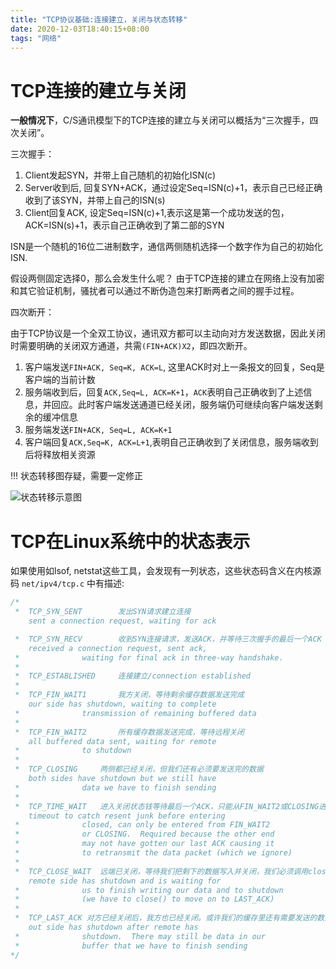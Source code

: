 ```yaml
---
title: "TCP协议基础:连接建立，关闭与状态转移"
date: 2020-12-03T18:40:15+08:00
tags: "网络"
---
```


# TCP连接的建立与关闭

**一般情况下**，C/S通讯模型下的TCP连接的建立与关闭可以概括为“三次握手，四次关闭”。

三次握手：

1. Client发起SYN，并带上自己随机的初始化ISN(c)
2. Server收到后, 回复SYN+ACK，通过设定Seq=ISN(c)+1，表示自己已经正确收到了该SYN，并带上自己的ISN(s)
3. Client回复ACK, 设定Seq=ISN(c)+1,表示这是第一个成功发送的包，ACK=ISN(s)+1，表示自己正确收到了第二部的SYN

ISN是一个随机的16位二进制数字，通信两侧随机选择一个数字作为自己的初始化ISN.

假设两侧固定选择0，那么会发生什么呢？ 由于TCP连接的建立在网络上没有加密和其它验证机制，骚扰者可以通过不断伪造包来打断两者之间的握手过程。

四次断开：

由于TCP协议是一个全双工协议，通讯双方都可以主动向对方发送数据，因此关闭时需要明确的关闭双方通道，共需`(FIN+ACK)X2`，即四次断开。

1. 客户端发送`FIN+ACK, Seq=K, ACK=L`, 这里ACK时对上一条报文的回复，Seq是客户端的当前计数
2. 服务端收到后，回复`ACK,Seq=L, ACK=K+1`，`ACK`表明自己正确收到了上述信息，并回应。此时客户端发送通道已经关闭，服务端仍可继续向客户端发送剩余的缓冲信息
3. 服务端发送`FIN+ACK, Seq=L, ACK=K+1`
4. 客户端回复`ACK,Seq=K, ACK=L+1`,表明自己正确收到了关闭信息，服务端收到后将释放相关资源

!!! 状态转移图存疑，需要一定修正

![状态转移示意图](/static/post/tcp_states.png)

# TCP在Linux系统中的状态表示

如果使用如lsof, netstat这些工具，会发现有一列状态，这些状态码含义在内核源码 `net/ipv4/tcp.c` 中有描述:

```c
/*
 *	TCP_SYN_SENT		发出SYN请求建立连接
    sent a connection request, waiting for ack

 *	TCP_SYN_RECV		收到SYN连接请求，发送ACK，并等待三次握手的最后一个ACK
    received a connection request, sent ack,
 *				waiting for final ack in three-way handshake.
 *
 *	TCP_ESTABLISHED		连接建立/connection established
 *
 *	TCP_FIN_WAIT1		我方关闭，等待剩余缓存数据发送完成
    our side has shutdown, waiting to complete
 *				transmission of remaining buffered data
 *
 *	TCP_FIN_WAIT2		所有缓存数据发送完成，等待远程关闭
    all buffered data sent, waiting for remote
 *				to shutdown
 *
 *	TCP_CLOSING		两侧都已经关闭，但我们还有必须要发送完的数据
    both sides have shutdown but we still have
 *				data we have to finish sending
 *
 *	TCP_TIME_WAIT	进入关闭状态钱等待最后一个ACK，只能从FIN_WAIT2或CLOSING进入该状态
  	timeout to catch resent junk before entering
 *				closed, can only be entered from FIN_WAIT2
 *				or CLOSING.  Required because the other end
 *				may not have gotten our last ACK causing it
 *				to retransmit the data packet (which we ignore)
 *
 *	TCP_CLOSE_WAIT	远端已关闭，等待我们把剩下的数据写入并关闭，我们必须调用close()来进入到LAST_ACK状态
 	remote side has shutdown and is waiting for
 *				us to finish writing our data and to shutdown
 *				(we have to close() to move on to LAST_ACK)
 *
 *	TCP_LAST_ACK 对方已经关闭后，我方也已经关闭。或许我们的缓存里还有需要发送的数据.
 	out side has shutdown after remote has
 *				shutdown.  There may still be data in our
 *				buffer that we have to finish sending
*/
```

